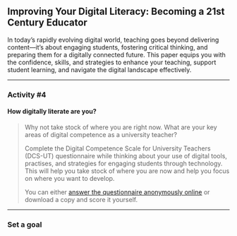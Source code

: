 ## Improving Your Digital Literacy: Becoming a 21st Century Educator

In today’s rapidly evolving digital world, teaching goes beyond delivering content—it’s about engaging students, fostering critical thinking, and preparing them for a digitally connected future. This paper equips you with the confidence, skills, and strategies to enhance your teaching, support student learning, and navigate the digital landscape effectively.

* * *

### Activity #4
#### How digitally literate are you?

> Why not take stock of where you are right now. What are your key areas of digital competence as a university teacher?
>
> Complete the Digital Competence Scale for University Teachers (DCS-UT) questionnaire while thinking about your use of digital tools, practises, and strategies for engaging students through technology. This will help you take stock of where you are now and help you focus on where you want to develop.
>
> You can either [answer the questionnaire anonymously online](https://forms.office.com/Pages/ResponsePage.aspx?id=w10PIlKU5UibT4iN9C96LQFp2vRb2O5BvORSKbwbEWFUNzJBN05NMEg4STdaUkdNMFhITldORU9MWS4u) or download a copy and score it yourself.

* * *

### Set a goal